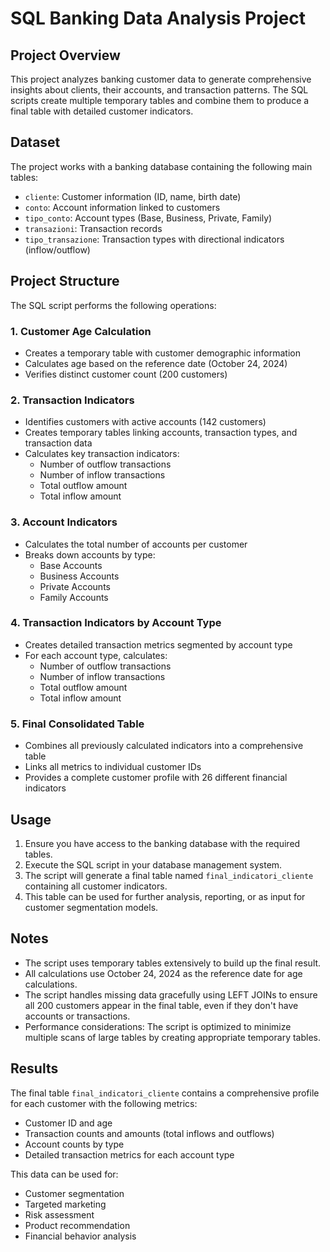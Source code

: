 # SQL Banking Data Analysis Project

## Project Overview

This project analyzes banking customer data to generate comprehensive insights about clients, their accounts, and transaction patterns. The SQL scripts create multiple temporary tables and combine them to produce a final table with detailed customer indicators.

## Dataset

The project works with a banking database containing the following main tables:
- `cliente`: Customer information (ID, name, birth date)
- `conto`: Account information linked to customers
- `tipo_conto`: Account types (Base, Business, Private, Family)
- `transazioni`: Transaction records
- `tipo_transazione`: Transaction types with directional indicators (inflow/outflow)

## Project Structure

The SQL script performs the following operations:

### 1. Customer Age Calculation
- Creates a temporary table with customer demographic information
- Calculates age based on the reference date (October 24, 2024)
- Verifies distinct customer count (200 customers)

### 2. Transaction Indicators
- Identifies customers with active accounts (142 customers)
- Creates temporary tables linking accounts, transaction types, and transaction data
- Calculates key transaction indicators:
  - Number of outflow transactions
  - Number of inflow transactions
  - Total outflow amount
  - Total inflow amount

### 3. Account Indicators
- Calculates the total number of accounts per customer
- Breaks down accounts by type:
  - Base Accounts
  - Business Accounts
  - Private Accounts
  - Family Accounts

### 4. Transaction Indicators by Account Type
- Creates detailed transaction metrics segmented by account type
- For each account type, calculates:
  - Number of outflow transactions
  - Number of inflow transactions
  - Total outflow amount
  - Total inflow amount

### 5. Final Consolidated Table
- Combines all previously calculated indicators into a comprehensive table
- Links all metrics to individual customer IDs
- Provides a complete customer profile with 26 different financial indicators

## Usage

1. Ensure you have access to the banking database with the required tables.
2. Execute the SQL script in your database management system.
3. The script will generate a final table named `final_indicatori_cliente` containing all customer indicators.
4. This table can be used for further analysis, reporting, or as input for customer segmentation models.

## Notes

- The script uses temporary tables extensively to build up the final result.
- All calculations use October 24, 2024 as the reference date for age calculations.
- The script handles missing data gracefully using LEFT JOINs to ensure all 200 customers appear in the final table, even if they don't have accounts or transactions.
- Performance considerations: The script is optimized to minimize multiple scans of large tables by creating appropriate temporary tables.

## Results

The final table `final_indicatori_cliente` contains a comprehensive profile for each customer with the following metrics:
- Customer ID and age
- Transaction counts and amounts (total inflows and outflows)
- Account counts by type
- Detailed transaction metrics for each account type

This data can be used for:
- Customer segmentation
- Targeted marketing
- Risk assessment
- Product recommendation
- Financial behavior analysis
